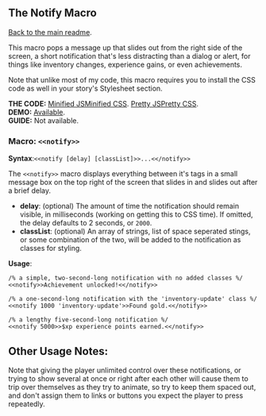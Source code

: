## The Notify Macro

[Back to the main readme](./README.md).

This macro pops a message up that slides out from the right side of the screen, a short notification that's less distracting than a dialog or alert, for things like inventory changes, experience gains, or even achievements.

Note that unlike most of my code, this macro requires you to install the CSS code as well in your story's Stylesheet section.

**THE CODE:** [Minified JS](https://github.com/ChapelR/custom-macros-for-sugarcube-2/blob/master/scripts/minified/notify.min.js)[Minified CSS](https://github.com/ChapelR/custom-macros-for-sugarcube-2/blob/master/scripts/minified/notify.min.css). [Pretty JS](https://github.com/ChapelR/custom-macros-for-sugarcube-2/blob/master/scripts/notify.js)[Pretty CSS](https://github.com/ChapelR/custom-macros-for-sugarcube-2/blob/master/scripts/notify.css).  
**DEMO:** [Available](http://holylandgame.com/custom-macros.html).  
**GUIDE:** Not available.

### Macro: `<<notify>>`

**Syntax**:`<<notify [delay] [classList]>>...<</notify>>`

The `<<notify>>` macro displays everything between it's tags in a small message box on the top right of the screen that slides in and slides out after a brief delay.

 * **delay**: (optional) The amount of time the notification should remain visible, in milliseconds (working on getting this to CSS time).  If omitted, the delay defaults to 2 seconds, or `2000`.
 * **classList**: (optional) An array of strings, list of space seperated stings, or some combination of the two, will be added to the notification as classes for styling.

**Usage**:
```
/% a simple, two-second-long notification with no added classes %/
<<notify>>Achievement unlocked!<</notify>>

/% a one-second-long notification with the 'inventory-update' class %/
<<notify 1000 'inventory-update'>>Found gold.<</notify>>

/% a lengthy five-second-long notification %/
<<notify 5000>>$xp experience points earned.<</notify>>
```

## Other Usage Notes:

Note that giving the player unlimited control over these notifications, or trying to show several at once or right after each other will cause them to trip over themselves as they try to animate, so try to keep them spaced out, and don't assign them to links or buttons you expect the player to press repeatedly.